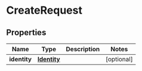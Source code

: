 

# CreateRequest


## Properties

| Name | Type | Description | Notes |
|------------ | ------------- | ------------- | -------------|
|**identity** | [**Identity**](Identity.md) |  |  [optional] |



